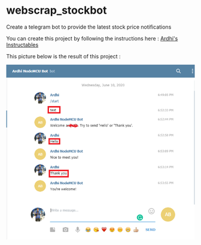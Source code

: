 # webscrap_stockbot
Create a telegram bot to provide the latest stock price notifications

You can create this project by following the instructions here : <a href="https://www.instructables.com/id/Telegram-Bot-With-NodeMCU-ESP8266/">Ardhi's Instructables</a>

This picture below is the result of this project :

<img src="https://github.com/ardhi12/telegrambot_with_nodemcu/blob/master/talk%20to%20bot.png">

